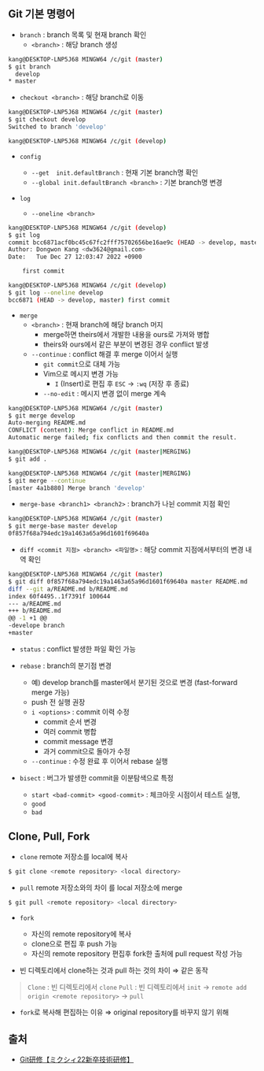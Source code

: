 
## Git 기본 명령어
- `branch` : branch 목록 및 현재 branch 확인
	- `<branch>` : 해당 branch 생성
```bash
kang@DESKTOP-LNP5J68 MINGW64 /c/git (master)
$ git branch
  develop
* master
```

- `checkout <branch>` : 해당 branch로 이동
```bash
kang@DESKTOP-LNP5J68 MINGW64 /c/git (master)
$ git checkout develop
Switched to branch 'develop'

kang@DESKTOP-LNP5J68 MINGW64 /c/git (develop)

```

- `config`
	- `--get  init.defaultBranch` : 현재 기본 branch명 확인
	- `--global init.defaultBranch <branch>` : 기본 branch명 변경

- `log`
	- `--oneline <branch>`
```bash
kang@DESKTOP-LNP5J68 MINGW64 /c/git (develop)
$ git log
commit bcc6871acf0bc45c67fc2fff75702656be16ae9c (HEAD -> develop, master)
Author: Dongwon Kang <dw3624@gmail.com>
Date:   Tue Dec 27 12:03:47 2022 +0900

    first commit

kang@DESKTOP-LNP5J68 MINGW64 /c/git (develop)
$ git log --oneline develop
bcc6871 (HEAD -> develop, master) first commit
```

- `merge`
	- `<branch>` : 현재 branch에 해당 branch 머지
		- merge하면 theirs에서 개발한 내용을 ours로 가져와 병합
		- theirs와 ours에서 같은 부분이 변경된 경우 conflict 발생
	- `--continue` : conflict 해결 후 merge 이어서 실행
		- `git commit`으로 대체 가능
		- Vim으로 메시지 변경 가능
			- `I` (Insert)로 편집 후 `ESC` → `:wq` (저장 후 종료)
		- `--no-edit` :  메시지 변경 없이 merge 계속
```bash
kang@DESKTOP-LNP5J68 MINGW64 /c/git (master)
$ git merge develop
Auto-merging README.md
CONFLICT (content): Merge conflict in README.md
Automatic merge failed; fix conflicts and then commit the result.

kang@DESKTOP-LNP5J68 MINGW64 /c/git (master|MERGING)
$ git add .

kang@DESKTOP-LNP5J68 MINGW64 /c/git (master|MERGING)
$ git merge --continue
[master 4a1b880] Merge branch 'develop'
```

- `merge-base <branch1> <branch2>` : branch가 나뉜 commit 지점 확인
```bash
kang@DESKTOP-LNP5J68 MINGW64 /c/git (master)
$ git merge-base master develop
0f857f68a794edc19a1463a65a96d1601f69640a
```

- `diff <commit 지점> <branch> <파일명>` : 해당 commit 지점에서부터의 변경 내역 확인
```bash
kang@DESKTOP-LNP5J68 MINGW64 /c/git (master)
$ git diff 0f857f68a794edc19a1463a65a96d1601f69640a master README.md
diff --git a/README.md b/README.md
index 60f4495..1f7391f 100644
--- a/README.md
+++ b/README.md
@@ -1 +1 @@
-develope branch
+master
```

- `status` : conflict 발생한 파일 확인 가능

- `rebase` : branch의 분기점 변경
	- 예) develop branch를 master에서 분기된 것으로 변경 (fast-forward merge 가능)
	- push 전 실행 권장
	- `i <options>` : commit 이력 수정
		- commit 순서 변경
		- 여러 commit 병합
		- commit message 변경
		- 과거 commit으로 돌아가 수정
	- `--continue` : 수정 완료 후 이어서 rebase 실행

- `bisect` : 버그가 발생한 commit을 이분탐색으로 특정
	- `start <bad-commit> <good-commit>` : 체크아웃 시점이서 테스트 실행, 
	- `good`
	- `bad`
		
		


## Clone, Pull, Fork
- `clone`
remote 저장소를 local에 복사
```bash
$ git clone <remote repository> <local directory>
```
- `pull`
remote 저장소와의 차이 를 local 저장소에 merge
```bash
$ git pull <remote repository> <local directory>
```
- `fork`
	- 자신의 remote repository에 복사
	- clone으로 편집 후 push 가능
	- 자신의 remote repository 편집후 fork한 출처에 pull request 작성 가능

- 빈 디렉토리에서 clone하는 것과 pull 하는 것의 차이
	⇒ 같은 동작
> 	 `Clone` : 빈 디렉토리에서 `clone`
> 	 `Pull` : 빈 디렉토리에서 `init` → `remote add origin <remote repository>` → `pull`

- `fork`로 복사해 편집하는 이유
	⇒ original repository를 바꾸지 않기 위해



## 출처
- [Git研修【ミクシィ22新卒技術研修】](https://speakerdeck.com/mixi_engineers/2022-git-training)












